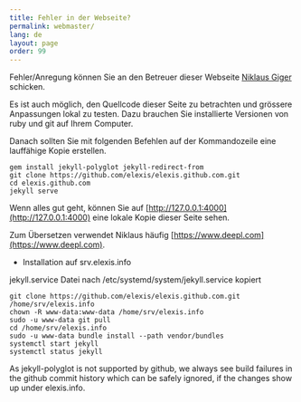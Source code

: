 ```yaml
---
title: Fehler in der Webseite?
permalink: webmaster/
lang: de
layout: page
order: 99
---
```


Fehler/Anregung können Sie an den Betreuer dieser Webseite [Niklaus Giger](mailto:niklaus.giger@member.fsf.org) schicken.


Es ist auch möglich, den Quellcode dieser Seite zu betrachten und grössere Anpassungen lokal zu testen. Dazu brauchen Sie installierte Versionen von ruby und git auf Ihrem Computer.

Danach sollten Sie mit folgenden Befehlen auf der Kommandozeile eine lauffähige Kopie erstellen.

```
gem install jekyll-polyglot jekyll-redirect-from
git clone https://github.com/elexis/elexis.github.com.git
cd elexis.github.com
jekyll serve
```
Wenn alles gut geht, können Sie auf [http://127.0.0.1:4000](http://127.0.0.1:4000) eine lokale Kopie dieser Seite sehen.

Zum Übersetzen verwendet Niklaus häufig [https://www.deepl.com](https://www.deepl.com).

* Installation auf srv.elexis.info

jekyll.service Datei nach /etc/systemd/system/jekyll.service kopiert

    git clone https://github.com/elexis/elexis.github.com.git /home/srv/elexis.info
    chown -R www-data:www-data /home/srv/elexis.info
    sudo -u www-data git pull
    cd /home/srv/elexis.info
    sudo -u www-data bundle install --path vendor/bundles
    systemctl start jekyll
    systemctl status jekyll

As jekyll-polyglot is not supported by github, we always see build failures in the github commit history which can be safely ignored, if the changes show up under elexis.info.
